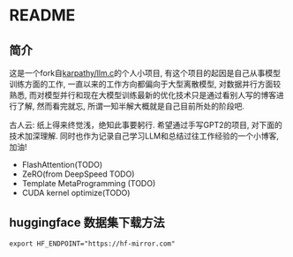 # README
## 简介
这是一个fork自[karpathy/llm.c](https://github.com/karpathy/llm.c)的个人小项目, 有这个项目的起因是自己从事模型训练方面的工作, 一直以来的工作方向都偏向于大型离散模型, 对数据并行方面较熟悉, 而对模型并行和现在大模型训练最新的优化技术只是通过看别人写的博客进行了解, 然而看完就忘, 所谓一知半解大概就是自己目前所处的阶段吧.

古人云: 纸上得来终觉浅，绝知此事要躬行. 希望通过手写GPT2的项目, 对下面的技术加深理解. 同时也作为记录自己学习LLM和总结过往工作经验的一个小博客, 加油!

-   FlashAttention(TODO)
-   ZeRO(from DeepSpeed TODO)
-   Template MetaProgramming (TODO)
-   CUDA kernel optimize(TODO)

## huggingface 数据集下载方法
``` shell
export HF_ENDPOINT="https://hf-mirror.com"
```